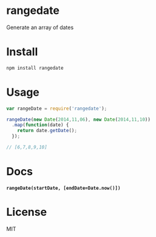 # rangedate

Generate an array of dates

# Install

```bash
npm install rangedate
```

# Usage

```javascript
var rangeDate = require('rangedate');

rangeDate(new Date(2014,11,06), new Date(2014,11,10))
  .map(function(date) {
    return date.getDate();
  });

// [6,7,8,9,10]
```

# Docs

#### `rangeDate(startDate, [endDate=Date.now()])`

# License

MIT
